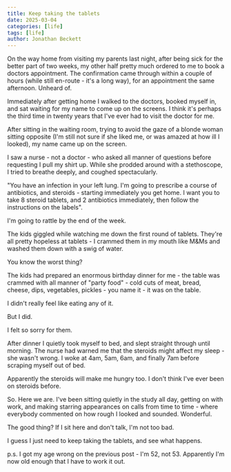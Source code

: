 ```yaml
---
title: Keep taking the tablets
date: 2025-03-04
categories: [life]
tags: [life]
author: Jonathan Beckett
---
```


On the way home from visiting my parents last night, after being sick for the better part of two weeks, my other half pretty much ordered to me to book a doctors appointment. The confirmation came through within a couple of hours (while still en-route - it's a long way), for an appointment the same afternoon. Unheard of.

Immediately after getting home I walked to the doctors, booked myself in, and sat waiting for my name to come up on the screens. I think it's perhaps the third time in twenty years that I've ever had to visit the doctor for me.

After sitting in the waiting room, trying to avoid the gaze of a blonde woman sitting opposite (I'm still not sure if she liked me, or was amazed at how ill I looked), my name came up on the screen.

I saw a nurse - not a doctor - who asked all manner of questions before requesting I pull my shirt up. While she prodded around with a stethoscope, I tried to breathe deeply, and coughed spectacularly.

"You have an infection in your left lung. I'm going to prescribe a course of antibiotics, and steroids - starting immediately you get home. I want you to take 8 steroid tablets, and 2 antibiotics immediately, then follow the instructions on the labels".

I'm going to rattle by the end of the week.

The kids giggled while watching me down the first round of tablets. They're all pretty hopeless at tablets - I crammed them in my mouth like M&Ms and washed them down with a swig of water.

You know the worst thing?

The kids had prepared an enormous birthday dinner for me - the table was crammed with all manner of "party food" - cold cuts of meat, bread, cheese, dips, vegetables, pickles - you name it - it was on the table.

I didn't really feel like eating any of it.

But I did.

I felt so sorry for them.

After dinner I quietly took myself to bed, and slept straight through until morning. The nurse had warned me that the steroids might affect my sleep - she wasn't wrong. I woke at 4am, 5am, 6am, and finally 7am before scraping myself out of bed.

Apparently the steroids will make me hungry too. I don't think I've ever been on steroids before.

So. Here we are. I've been sitting quietly in the study all day, getting on with work, and making starring appearances on calls from time to time - where everybody commented on how rough I looked and sounded. Wonderful.

The good thing? If I sit here and don't talk, I'm not too bad.

I guess I just need to keep taking the tablets, and see what happens.

p.s. I got my age wrong on the previous post - I'm 52, not 53. Apparently I'm now old enough that I have to work it out.